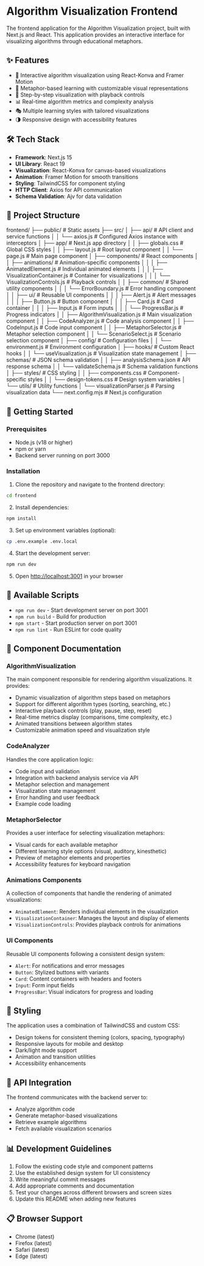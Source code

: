 # Algorithm Visualization Frontend

The frontend application for the Algorithm Visualization project, built with Next.js and React. This application provides an interactive interface for visualizing algorithms through educational metaphors.

## ✨ Features

- 🎨 Interactive algorithm visualization using React-Konva and Framer Motion
- 🎯 Metaphor-based learning with customizable visual representations
- 🔄 Step-by-step visualization with playback controls
- 📊 Real-time algorithm metrics and complexity analysis
- 🎭 Multiple learning styles with tailored visualizations
- 🌗 Responsive design with accessibility features

## 🛠️ Tech Stack

- **Framework**: Next.js 15
- **UI Library**: React 19
- **Visualization**: React-Konva for canvas-based visualizations
- **Animation**: Framer Motion for smooth transitions
- **Styling**: TailwindCSS for component styling
- **HTTP Client**: Axios for API communication
- **Schema Validation**: Ajv for data validation

## 📁 Project Structure
frontend/
├── public/ # Static assets
├── src/
│ ├── api/ # API client and service functions
│ │ └── axios.js # Configured Axios instance with interceptors
│ ├── app/ # Next.js app directory
│ │ ├── globals.css # Global CSS styles
│ │ ├── layout.js # Root layout component
│ │ └── page.js # Main page component
│ ├── components/ # React components
│ │ ├── animations/ # Animation-specific components
│ │ │ ├── AnimatedElement.js # Individual animated elements
│ │ │ ├── VisualizationContainer.js # Container for visualizations
│ │ │ └── VisualizationControls.js # Playback controls
│ │ ├── common/ # Shared utility components
│ │ │ └── ErrorBoundary.js # Error handling component
│ │ ├── ui/ # Reusable UI components
│ │ │ ├── Alert.js # Alert messages
│ │ │ ├── Button.js # Button component
│ │ │ ├── Card.js # Card container
│ │ │ ├── Input.js # Form inputs
│ │ │ └── ProgressBar.js # Progress indicators
│ │ ├── AlgorithmVisualization.js # Main visualization component
│ │ ├── CodeAnalyzer.js # Code analysis component
│ │ ├── CodeInput.js # Code input component
│ │ ├── MetaphorSelector.js # Metaphor selection component
│ │ └── ScenarioSelect.js # Scenario selection component
│ ├── config/ # Configuration files
│ │ └── environment.js # Environment configuration
│ ├── hooks/ # Custom React hooks
│ │ └── useVisualization.js # Visualization state management
│ ├── schemas/ # JSON schema validation
│ │ ├── analysisSchema.json # API response schema
│ │ └── validateSchema.js # Schema validation functions
│ ├── styles/ # CSS styling
│ │ ├── components.css # Component-specific styles
│ │ └── design-tokens.css # Design system variables
│ └── utils/ # Utility functions
│ └── visualizationParser.js # Parsing visualization data
└── next.config.mjs # Next.js configuration


## 🚀 Getting Started

### Prerequisites

- Node.js (v18 or higher)
- npm or yarn
- Backend server running on port 3000

### Installation

1. Clone the repository and navigate to the frontend directory:
```bash
cd frontend
```

2. Install dependencies:
```bash
npm install
```

3. Set up environment variables (optional):
```bash
cp .env.example .env.local
```

4. Start the development server:
```bash
npm run dev
```

5. Open [http://localhost:3001](http://localhost:3001) in your browser

## 📝 Available Scripts

- `npm run dev` - Start development server on port 3001
- `npm run build` - Build for production
- `npm start` - Start production server on port 3001
- `npm run lint` - Run ESLint for code quality

## 🧩 Component Documentation

### AlgorithmVisualization

The main component responsible for rendering algorithm visualizations. It provides:
- Dynamic visualization of algorithm steps based on metaphors
- Support for different algorithm types (sorting, searching, etc.)
- Interactive playback controls (play, pause, step, reset)
- Real-time metrics display (comparisons, time complexity, etc.)
- Animated transitions between algorithm states
- Customizable animation speed and visualization style

### CodeAnalyzer

Handles the core application logic:
- Code input and validation
- Integration with backend analysis service via API
- Metaphor selection and management
- Visualization state management
- Error handling and user feedback
- Example code loading

### MetaphorSelector

Provides a user interface for selecting visualization metaphors:
- Visual cards for each available metaphor
- Different learning style options (visual, auditory, kinesthetic)
- Preview of metaphor elements and properties
- Accessibility features for keyboard navigation

### Animations Components

A collection of components that handle the rendering of animated visualizations:
- `AnimatedElement`: Renders individual elements in the visualization
- `VisualizationContainer`: Manages the layout and display of elements
- `VisualizationControls`: Provides playback controls for animations

### UI Components

Reusable UI components following a consistent design system:
- `Alert`: For notifications and error messages
- `Button`: Stylized buttons with variants
- `Card`: Content containers with headers and footers
- `Input`: Form input fields
- `ProgressBar`: Visual indicators for progress and loading

## 🎨 Styling

The application uses a combination of TailwindCSS and custom CSS:
- Design tokens for consistent theming (colors, spacing, typography)
- Responsive layouts for mobile and desktop
- Dark/light mode support
- Animation and transition utilities
- Accessibility enhancements

## 🔄 API Integration

The frontend communicates with the backend server to:
- Analyze algorithm code
- Generate metaphor-based visualizations
- Retrieve example algorithms
- Fetch available visualization scenarios

## 📊 Development Guidelines

1. Follow the existing code style and component patterns
2. Use the established design system for UI consistency
3. Write meaningful commit messages
4. Add appropriate comments and documentation
5. Test your changes across different browsers and screen sizes
6. Update this README when adding new features


## 📋 Browser Support

- Chrome (latest)
- Firefox (latest)
- Safari (latest)
- Edge (latest)